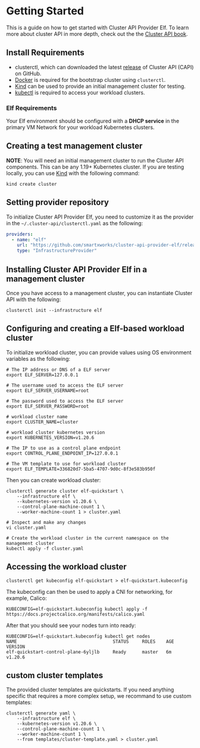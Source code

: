# Getting Started

This is a guide on how to get started with Cluster API Provider Elf. To learn more about cluster API in more
depth, check out the the [Cluster API book][cluster-api-book].

## Install Requirements

- clusterctl, which can downloaded the latest [release][releases] of Cluster API (CAPI) on GitHub.
- [Docker][docker] is required for the bootstrap cluster using `clusterctl`.
- [Kind][kind] can be used to provide an initial management cluster for testing.
- [kubectl][kubectl] is required to access your workload clusters.

### Elf Requirements

Your Elf environment should be configured with a **DHCP service** in the primary VM Network for your workload Kubernetes clusters.


## Creating a test management cluster

**NOTE**: You will need an initial management cluster to run the Cluster API components. This can be any 1.19+ Kubernetes cluster.
If you are testing locally, you can use [Kind][kind] with the following command:

```shell
kind create cluster
```

## Setting provider repository

To initialize Cluster API Provider Elf, you need to customize it as the provider
in the `~/.cluster-api/clusterctl.yaml` as the following:

```yaml
providers:
  - name: "elf"
    url: "https://github.com/smartxworks/cluster-api-provider-elf/releases/{latest|version-tag}/infrastructure-components.yaml"
    type: "InfrastructureProvider"
```

## Installing Cluster API Provider Elf in a management cluster

Once you have access to a management cluster, you can instantiate Cluster API with the following:

```shell
clusterctl init --infrastructure elf
```

## Configuring and creating a Elf-based workload cluster

To initialize workload cluster, you can provide values using OS environment variables as the following:

```shell
# The IP address or DNS of a ELF server
export ELF_SERVER=127.0.0.1

# The username used to access the ELF server
export ELF_SERVER_USERNAME=root

# The password used to access the ELF server
export ELF_SERVER_PASSWORD=root

# workload cluster name
export CLUSTER_NAME=cluster

# workload cluster kubernetes version
export KUBERNETES_VERSION=v1.20.6

# The IP to use as a control plane endpoint
export CONTROL_PLANE_ENDPOINT_IP=127.0.0.1

# The VM template to use for workload cluster
export ELF_TEMPLATE=336820d7-5ba5-4707-9d0c-8f3e583b950f
```

Then you can create workload cluster:

```shell
clusterctl generate cluster elf-quickstart \
    --infrastructure elf \
    --kubernetes-version v1.20.6 \
    --control-plane-machine-count 1 \
    --worker-machine-count 1 > cluster.yaml

# Inspect and make any changes
vi cluster.yaml

# Create the workload cluster in the current namespace on the management cluster
kubectl apply -f cluster.yaml
```

## Accessing the workload cluster

``` shell
clusterctl get kubeconfig elf-quickstart > elf-quickstart.kubeconfig
```

The kubeconfig can then be used to apply a CNI for networking, for example, Calico:

```shell
KUBECONFIG=elf-quickstart.kubeconfig kubectl apply -f https://docs.projectcalico.org/manifests/calico.yaml
```

After that you should see your nodes turn into ready:

```shell
KUBECONFIG=elf-quickstart.kubeconfig kubectl get nodes
NAME                                    STATUS     ROLES    AGE   VERSION
elf-quickstart-control-plane-6yljlb     Ready      master   6m    v1.20.6
```

## custom cluster templates

The provided cluster templates are quickstarts. If you need anything specific that requires a more complex setup, we recommand to use custom templates:

```shell
clusterctl generate yaml \
    --infrastructure elf \
    --kubernetes-version v1.20.6 \
    --control-plane-machine-count 1 \
    --worker-machine-count 1 \
    --from templates/cluster-template.yaml > cluster.yaml
```

<!-- References -->
[cluster-api-book]: https://cluster-api.sigs.k8s.io
[kind]: https://kind.sigs.k8s.io
[releases]: https://github.com/kubernetes-sigs/cluster-api/releases
[docker]: https://docs.docker.com/glossary/?term=install
[kubectl]: https://kubernetes.io/docs/tasks/tools/install-kubectl
